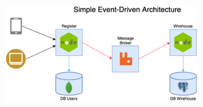 ![Event Driven Architecture](https://raw.githubusercontent.com/adopabianko/event-driven-architecture/master/Simple%20Event-Driven%20Architecture.png)
